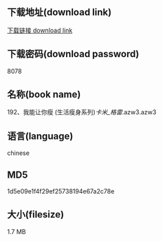 ## 下载地址(download link)
[下载链接 download link](https://voluble-croquembouche-d321dc.netlify.app/?s=192%E3%80%81%E6%88%91%E8%83%BD%E8%AE%A9%E4%BD%A0%E7%98%A6+%28%E7%94%9F%E6%B4%BB%E7%98%A6%E8%BA%AB%E7%B3%BB%E5%88%97%29_%E5%8D%A1%E7%B1%B3_%E6%A0%BC%E9%9B%B7_.azw3)

## 下载密码(download password)
8078

## 名称(book name)
192、我能让你瘦 (生活瘦身系列)_卡米_格雷_.azw3.azw3

## 语言(language)
chinese

## MD5
1d5e09e1f4f29ef25738194e67a2c78e

## 大小(filesize)
1.7 MB
